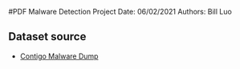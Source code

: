 #PDF Malware Detection Project
Date: 06/02/2021
Authors: Bill Luo

## Dataset source
- <a href="http://contagiodump.blogspot.com/2013/03/16800-clean-and-11960-malicious-files.html">Contigo Malware Dump</a>

